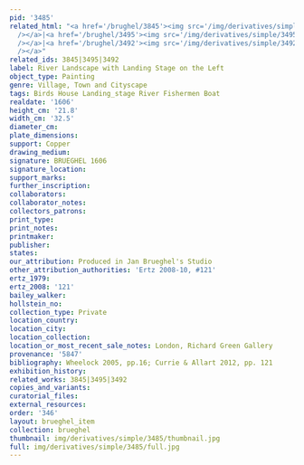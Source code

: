 ```yaml
---
pid: '3485'
related_html: "<a href='/brughel/3845'><img src='/img/derivatives/simple/3845/thumbnail.jpg'
  /></a>|<a href='/brughel/3495'><img src='/img/derivatives/simple/3495/thumbnail.jpg'
  /></a>|<a href='/brughel/3492'><img src='/img/derivatives/simple/3492/thumbnail.jpg'
  /></a>"
related_ids: 3845|3495|3492
label: River Landscape with Landing Stage on the Left
object_type: Painting
genre: Village, Town and Cityscape
tags: Birds House Landing_stage River Fishermen Boat
realdate: '1606'
height_cm: '21.8'
width_cm: '32.5'
diameter_cm: 
plate_dimensions: 
support: Copper
drawing_medium: 
signature: BRUEGHEL 1606
signature_location: 
support_marks: 
further_inscription: 
collaborators: 
collaborator_notes: 
collectors_patrons: 
print_type: 
print_notes: 
printmaker: 
publisher: 
states: 
our_attribution: Produced in Jan Brueghel's Studio
other_attribution_authorities: 'Ertz 2008-10, #121'
ertz_1979: 
ertz_2008: '121'
bailey_walker: 
hollstein_no: 
collection_type: Private
location_country: 
location_city: 
location_collection: 
location_or_most_recent_sale_notes: London, Richard Green Gallery
provenance: '5847'
bibliography: Wheelock 2005, pp.16; Currie & Allart 2012, pp. 121
exhibition_history: 
related_works: 3845|3495|3492
copies_and_variants: 
curatorial_files: 
external_resources: 
order: '346'
layout: brueghel_item
collection: brueghel
thumbnail: img/derivatives/simple/3485/thumbnail.jpg
full: img/derivatives/simple/3485/full.jpg
---
```


